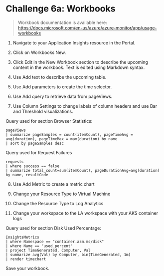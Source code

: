 # Challenge 6a: Workbooks

> Workbook documentation is available here: https://docs.microsoft.com/en-us/azure/azure-monitor/app/usage-workbooks

1. Navigate to your Application Insights resource in the Portal.

2. Click on Workbooks New.

3. Click Edit in the New Workbook section to describe the upcoming content in the workbook. Text is edited using Markdown syntax.

4. Use Add text to describe the upcoming table.

5. Use Add parameters to create the time selector.

6. Use Add query to retrieve data from pageViews.

7. Use Column Settings to change labels of column headers and use Bar and Threshold visualizations.

Query used for section Browser Statistics:

```
pageViews
| summarize pageSamples = count(itemCount), pageTimeAvg = avg(duration), pageTimeMax = max(duration) by name
| sort by pageSamples desc
```

Query used for Request Failures
```
requests
| where success == false
| summarize total_count=sum(itemCount), pageDurationAvg=avg(duration) by name, resultCode
```

8. Use Add Metric to create a metric chart

9. Change your Resource Type to Virtual Machine

10. Change the Resource Type to Log Analytics
11. Change your workspace to the LA workspace with your AKS container logs

Query used for section Disk Used Percentage:

```
InsightsMetrics
| where Namespace == "container.azm.ms/disk" 
| where Name == "used_percent"
| project TimeGenerated, Computer, Val 
| summarize avg(Val) by Computer, bin(TimeGenerated, 1m)
| render timechart
```
Save your workbook.
